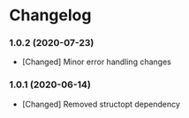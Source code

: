 # Changelog

### 1.0.2 (2020-07-23)

- [Changed] Minor error handling changes

### 1.0.1 (2020-06-14)

- [Changed] Removed structopt dependency
